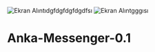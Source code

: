 ![Ekran Alıntıdgfdgfdgfdgdfsı](https://user-images.githubusercontent.com/87136151/132871170-44539ff4-96bd-48fa-9a01-3c5e783e6bf7.PNG)
![Ekran Alıntgggısı](https://user-images.githubusercontent.com/87136151/132871190-6d96c177-0bb7-4dff-94cc-37db5d0e3580.PNG)
# Anka-Messenger-0.1
